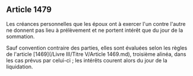 Article 1479
----
Les créances personnelles que les époux ont à exercer l'un contre l'autre ne
donnent pas lieu à prélèvement et ne portent intérêt que du jour de la
sommation.

Sauf convention contraire des parties, elles sont évaluées selon les règles de
l'article [1469](/Livre III/Titre V/Article 1469.md), troisième alinéa, dans les cas prévus par celui-ci ; les
intérêts courent alors du jour de la liquidation.
